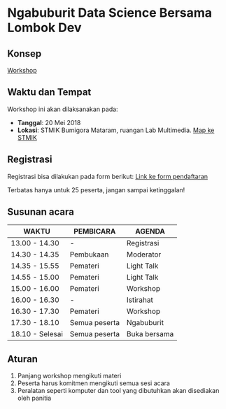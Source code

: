 # Ngabuburit Data Science Bersama Lombok Dev

## Konsep
[Workshop](https://github.com/LombokDev/wiki/blob/master/event-concepts/workshop.md)

## Waktu dan Tempat
Workshop ini akan dilaksanakan pada:
- **Tanggal**: 20 Mei 2018
- **Lokasi**: STMIK Bumigora Mataram, ruangan Lab Multimedia. [Map ke STMIK](https://goo.gl/maps/kfNdiknNiC92)

## Registrasi
Registrasi bisa dilakukan pada form berikut: [Link ke form pendaftaran](https://goo.gl/forms/7yPqWEXxt9QxjdSg2)

Terbatas hanya untuk 25 peserta, jangan sampai ketinggalan!

## Susunan acara
| WAKTU           | PEMBICARA     | AGENDA       |
|-----------------|---------------|--------------|
| 13.00 - 14.30   | -             | Registrasi   |
| 14.30 - 14.35   | Pembukaan     | Moderator    |
| 14.35 - 15.55   | Pemateri      | Light Talk   |
| 14.55 - 15.00   | Pemateri      | Light Talk   |
| 15.00 - 16.00   | Pemateri      | Workshop     |
| 16.00 - 16.30   | -             | Istirahat    |
| 16.30 - 17.30   | Pemateri      | Workshop     |
| 17.30 - 18.10   | Semua peserta | Ngabuburit   |
| 18.10 - Selesai | Semua peserta | Buka bersama |

## Aturan
1. Panjang workshop mengikuti materi
2. Peserta harus komitmen mengikuti semua sesi acara
3. Peralatan seperti komputer dan tool yang dibutuhkan akan disediakan oleh panitia
